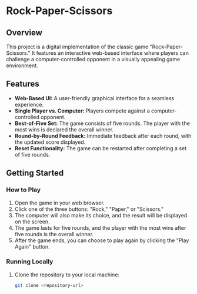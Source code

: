 # Rock-Paper-Scissors

## Overview

This project is a digital implementation of the classic game "Rock-Paper-Scissors." It features an interactive web-based interface where players can challenge a computer-controlled opponent in a visually appealing game environment.

## Features

- **Web-Based UI:** A user-friendly graphical interface for a seamless experience.
- **Single Player vs. Computer:** Players compete against a computer-controlled opponent.
- **Best-of-Five Set:** The game consists of five rounds. The player with the most wins is declared the overall winner.
- **Round-by-Round Feedback:** Immediate feedback after each round, with the updated score displayed.
- **Reset Functionality:** The game can be restarted after completing a set of five rounds.

## Getting Started

### How to Play

1. Open the game in your web browser.
2. Click one of the three buttons: "Rock," "Paper," or "Scissors."
3. The computer will also make its choice, and the result will be displayed on the screen.
4. The game lasts for five rounds, and the player with the most wins after five rounds is the overall winner.
5. After the game ends, you can choose to play again by clicking the "Play Again" button.

### Running Locally

1. Clone the repository to your local machine:
   ```bash
   git clone <repository-url>
